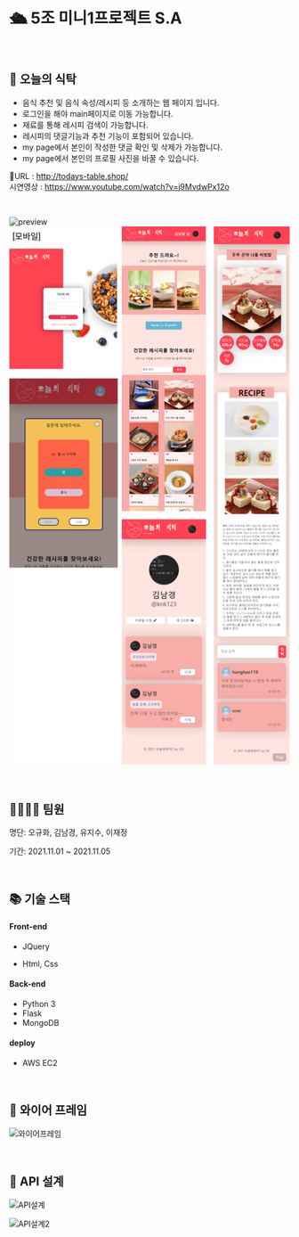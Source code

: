 # 🛳 5조 미니1프로젝트 S.A

<br />

## 🎯 오늘의 식탁

- 음식 추천 및 음식 속성/레시피 등 소개하는 웹 페이지 입니다.
- 로그인을 해야 main페이지로 이동 가능합니다.
- 재료를 통해 레시피 검색이 가능합니다.
- 레시피의 댓글기능과 추천 기능이 포함되어 있습니다.
- my page에서 본인이 작성한 댓글 확인 및 삭제가 가능합니다.
- my page에서 본인의 프로필 사진을 바꿀 수 있습니다.

 🧁URL : http://todays-table.shop/ <br />
 시연영상 : https://www.youtube.com/watch?v=j9MvdwPx12o

<br />

![preview](./static/imgs/preview.png)
![모바일](./static/imgs/mobile.png)

<br />

## 👨‍👨‍👧‍👧  팀원

명단: 오규화, 김남경, 유지수, 이재정

기간: 2021.11.01 ~ 2021.11.05

<br />



## 📚 기술 스택

#### Front-end

- JQuery

- Html, Css

#### Back-end

- Python 3
- Flask
- MongoDB

#### deploy

- AWS EC2


<br />

## 📑 와이어 프레임

![와이어프레임](./static/imgs/와이어프레임.png)

<br />

## 👀 API 설계

![API설계](./static/imgs/API설계.png)

![API설계2](./static/imgs/API설계2.png)
